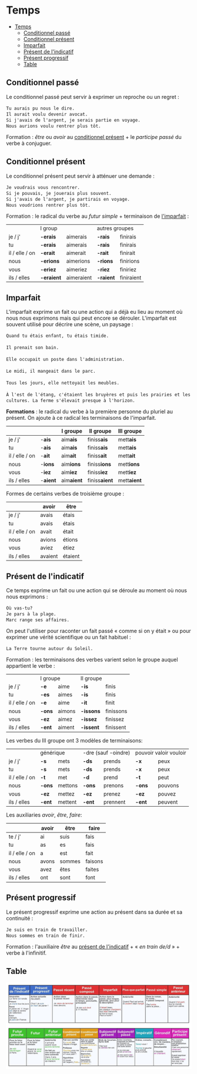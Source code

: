 # Temps

- [Temps](#temps)
  - [Conditionnel passé](#conditionnel-passé)
  - [Conditionnel présent](#conditionnel-présent)
  - [Imparfait](#imparfait)
  - [Présent de l'indicatif](#présent-de-lindicatif)
  - [Présent progressif](#présent-progressif)
  - [Table](#table)

## Conditionnel passé

Le conditionnel passé peut servir à exprimer un reproche ou un regret :

```text
Tu aurais pu nous le dire.
Il aurait voulu devenir avocat.
Si j'avais de l'argent, je serais partie en voyage.
Nous aurions voulu rentrer plus tôt.
```

Formation : _être_ ou _avoir_ au [conditionnel présent](#conditionnel-présent) + le _participe passé_ du verbe à conjuguer.

## Conditionnel présent

Le conditionnel présent peut servir à atténuer une demande :

```text
Je voudrais vous rencontrer.
Si je pouvais, je jouerais plus souvent.
Si j'avais de l'argent, je partirais en voyage.
Nous voudrions rentrer plus tôt.
```

Formation : le radical du verbe au _futur simple_ + terminaison de [l'imparfait](#imparfait) :

<table>
    <tr>
        <td></td>
        <td colspan="2">I group</td>
        <td colspan="2">autres groupes</td>
    </tr>
    <tr>
        <td>je / j'</td>
        <td><b>-erais</b></td>
        <td>aimerais</td>
        <td><b>-rais</b></td>
        <td>finirais</td>
    </tr>
    <tr>
        <td>tu</td>
        <td><b>-erais</b></td>
        <td>aimerais</td>
        <td><b>-rais</b></td>
        <td>finirais</td>
    </tr>
    <tr>
        <td>il / elle / on</td>
        <td><b>-erait</b></td>
        <td>aimerait</td>
        <td><b>-rait</b></td>
        <td>finirait</td>
    </tr>
    <tr>
        <td>nous</td>
        <td><b>-erions</b></td>
        <td>aimerions</td>
        <td><b>-rions</b></td>
        <td>finirions</td>
    </tr>
    <tr>
        <td>vous</td>
        <td><b>-eriez</b></td>
        <td>aimeriez</td>
        <td><b>-riez</b></td>
        <td>finiriez</td>
    </tr>
    <tr>
        <td>ils / elles</td>
        <td><b>-eraient</b></td>
        <td>aimeraient</td>
        <td><b>-raient</b></td>
        <td>finiraient</td>
    </tr>
</table>

## Imparfait

L'imparfait exprime un fait ou une action qui a déjà eu lieu au moment où nous nous exprimons mais qui peut encore se dérouler. L'imparfait est souvent utilisé pour décrire une scène, un paysage :

```text
Quand tu étais enfant, tu étais timide.

Il prenait son bain.

Elle occupait un poste dans l'administration.

Le midi, il mangeait dans le parc.

Tous les jours, elle nettoyait les meubles.

À l'est de l'étang, c'étaient les bruyères et puis les prairies et les cultures. La ferme s'élevait presque à l'horizon.
```

**Formations** : le radical du verbe à la première personne du pluriel au présent. On ajoute à ce radical les terminaisons de l'imparfait.

|                |            | I groupe     | II groupe       | III groupe    |
| -------------- | ---------- | ------------ | --------------- | ------------- |
| je / j'        | -**ais**   | aim**ais**   | finiss**ais**   | mett**ais**   |
| tu             | -**ais**   | aim**ais**   | finiss**ais**   | mett**ais**   |
| il / elle / on | -**ait**   | aim**ait**   | finiss**ait**   | mett**ait**   |
| nous           | -**ions**  | aim**ions**  | finiss**ions**  | mett**ions**  |
| vous           | -**iez**   | aim**iez**   | finiss**iez**   | mett**iez**   |
| ils / elles    | -**aient** | aim**aient** | finiss**aient** | mett**aient** |

Formes de certains verbes de troisième groupe :

|                | avoir   | être    |
| -------------- | ------- | ------- |
| je / j'        | avais   | étais   |
| tu             | avais   | étais   |
| il / elle / on | avait   | était   |
| nous           | avions  | étions  |
| vous           | aviez   | étiez   |
| ils / elles    | avaient | étaient |

## Présent de l'indicatif

Ce temps exprime un fait ou une action qui se déroule au moment où nous nous exprimons :

```text
Où vas-tu?
Je pars à la plage.
Marc range ses affaires.
```

On peut l'utiliser pour raconter un fait passé « comme si on y était » ou pour exprimer une vérité scientifique ou un fait habituel :

```text
La Terre tourne autour du Soleil.
```

Formation : les terminaisons des verbes varient selon le groupe auquel appartient le verbe :

<table>
    <tr>
        <td></td>
        <td colspan="2">I groupe</td>
        <td colspan="2">II groupe</td>
    </tr>
    <tr>
        <td>je / j'</td>
        <td><b>-e</b></td>
        <td>aime</td>
        <td><b>-is</b</b></td>
        <td>finis</td>
    </tr>
    <tr>
        <td>tu</td>
        <td><b>-es</b></td>
        <td>aimes</td>
        <td><b>-is</b></td>
        <td>finis</td>
    </tr>
    <tr>
        <td>il / elle / on</td>
        <td><b>-e</b></td>
        <td>aime</td>
        <td><b>-it</b></td>
        <td>finit</td>
    </tr>
    <tr>
        <td>nous</td>
        <td><b>-ons</b></td>
        <td>aimons</td>
        <td><b>-issons</b></td>
        <td>finissons</td>
    </tr>
    <tr>
        <td>vous</td>
        <td><b>-ez</b></td>
        <td>aimez</td>
        <td><b>-issez</b></td>
        <td>finissez</td>
    </tr>
    <tr>
        <td>ils / elles</td>
        <td><b>-ent</b></td>
        <td>aiment</td>
        <td><b>-issent</b></td>
        <td>finissent</td>
    </tr>
</table>

Les verbes du III groupe ont 3 modèles de terminaisons:

<table>
    <tr>
        <td></td>
        <td colspan="2">générique</td>
        <td colspan="2">-dre (sauf -oindre)</td>
        <td colspan="2">pouvoir valoir vouloir</td>
    </tr>
    <tr>
        <td>je / j'</td>
        <td><b>-s</b></td>
        <td>mets</td>
        <td><b>-ds</b</b></td>
        <td>prends</td>
        <td><b>-x</b</b></td>
        <td>peux</td>
    </tr>
    <tr>
        <td>tu</td>
        <td><b>-s</b></td>
        <td>mets</td>
        <td><b>-ds</b></td>
        <td>prends</td>
        <td><b>-x</b></td>
        <td>peux</td>
    </tr>
    <tr>
        <td>il / elle / on</td>
        <td><b>-t</b></td>
        <td>met</td>
        <td><b>-d</b></td>
        <td>prend</td>
        <td><b>-t</b></td>
        <td>peut</td>
    </tr>
    <tr>
        <td>nous</td>
        <td><b>-ons</b></td>
        <td>mettons</td>
        <td><b>-ons</b></td>
        <td>prenons</td>
        <td><b>-ons</b></td>
        <td>pouvons</td>
    </tr>
    <tr>
        <td>vous</td>
        <td><b>-ez</b></td>
        <td>mettez</td>
        <td><b>-ez</b></td>
        <td>prenez</td>
        <td><b>-ez</b></td>
        <td>pouvez</td>
    </tr>
    <tr>
        <td>ils / elles</td>
        <td><b>-ent</b></td>
        <td>mettent</td>
        <td><b>-ent</b></td>
        <td>prennent</td>
        <td><b>-ent</b></td>
        <td>peuvent</td>
    </tr>
</table>

Les auxiliaries _avoir_, _être_, _faire_:

|                | avoir | être   | faire   |
| -------------- | ----- | ------ | ------- |
| te / j'        | ai    | suis   | fais    |
| tu             | as    | es     | fais    |
| il / elle / on | a     | est    | fait    |
| nous           | avons | sommes | faisons |
| vous           | avez  | êtes   | faites  |
| ils / elles    | ont   | sont   | font    |

## Présent progressif

Le présent progressif exprime une action au présent dans sa durée et sa continuité :

```text
Je suis en train de travailler.
Nous sommes en train de finir.
```

Formation : l'auxiliaire _être_ au [présent de l'indicatif](#présent-de-lindicatif) + « _en train de/d_ » + verbe à l'infinitif.

## Table

<img src="temps.jpg" />
